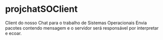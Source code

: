 # projchatSOClient
Client do nosso Chat para o trabalho de Sistemas Operacionais
Envia pacotes contendo mensagem e o servidor será responsável por interpretar e ecoar.
